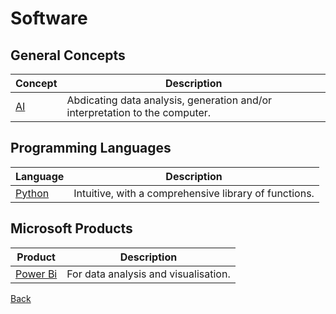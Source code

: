 # Software

## General Concepts
| Concept | Description|
|---|---|
| [AI](ai.md) | Abdicating data analysis, generation and/or interpretation to the computer.|

## Programming Languages
| Language | Description|
|---|---|
| [Python](python.md) | Intuitive, with a comprehensive library of functions.|

## Microsoft Products
| Product | Description|
|---|---|
| [Power Bi](power_bi.md) | For data analysis and visualisation.|

[Back](./README.md)